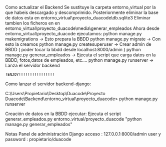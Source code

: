 Como actualizar el Backend
  Se sustituye la carpeta entorno_virtual por la que habeis descargado y descomprimido.
  Posteriormente eliminar la base de datos esta en entorno_virtual\proyecto_duacode\db.sqlite3
  Eliminar tambien los ficheros en en entorno_virtual\proyecto_duacode\media\generar_empleados
  Ahora desde entorno_virtual\proyecto_duacode ejecutamos:
    python manage.py makemigrations       -> Esto prepara la BBDD
    python manage.py migrate              -> Con esto la creamos
    python manage.py createsuperuser      -> Crear admin de BBDD  ( poder tocar la bbdd desde localhost:8000/admin )
    python manage.py generar_empleados    -> Ejecuta el script que carga datos en la BBDD, fotos,datos de empleados, etc....
    python manage.py runserver            -> Lanza el servidor backend

    !ENJOY!!!!!!!!!!!!!!!!



Como lanzar el servidor backend-django:

   C:\Users\Propietario\Desktop\Duacode\Proyecto Duacode\Backend\entorno_virtual\proyecto_duacode> python manage.py runserver

 Creación de datos en la BBDD ejecutar:
   Ejecuta el script generar_empleados.py entorno_virtual/proyecto_duacode
    "python manage.py generar_empleados"


Notas Panel de administración Django
 acceso : 127.0.0.1:8000/admin
 user y password : propietario/duacode


  
    